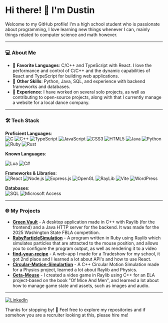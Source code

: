 # Hi there! 👋 I'm Dustin

Welcome to my GitHub profile! I'm a high school student who is passionate about programming, I love learning new things whenever I can, mainly things related to computer science and math however. 

---

### 💻 About Me
- 🔹 **Favorite Languages**: C/C++ and TypeScript with React. I love the performance and control of C/C++ and the dynamic capabilities of React and TypeScript for building web applications.
- 🔹 **Other Skills**: Python, Java, SQL, and experience with backend frameworks and databases.
- 🔹 **Experience**: I have worked on several solo projects, as well as contributing to open-source projects, along with that I currently manage a website for a local dance company.

---

### 🛠️ Tech Stack
**Proficient Languages**:  
![C](https://img.shields.io/badge/-C-00599C?style=for-the-badge&logo=c&logoColor=white)
![C++](https://img.shields.io/badge/-C++-00599C?style=for-the-badge&logo=cplusplus&logoColor=white)
![TypeScript](https://img.shields.io/badge/-TypeScript-3178C6?style=for-the-badge&logo=typescript&logoColor=white)
![JavaScript](https://img.shields.io/badge/-JavaScript-F7DF1E?style=for-the-badge&logo=javascript&logoColor=black)
![CSS3](https://img.shields.io/badge/css3-%231572B6.svg?style=for-the-badge&logo=css3&logoColor=white)
![HTML5](https://img.shields.io/badge/html5-%23E34F26.svg?style=for-the-badge&logo=html5&logoColor=white)
![Java](https://img.shields.io/badge/java-%23ED8B00.svg?style=for-the-badge&logo=openjdk&logoColor=white)
![Python](https://img.shields.io/badge/python-3670A0?style=for-the-badge&logo=python&logoColor=ffdd54)
![Ruby](https://img.shields.io/badge/ruby-%23CC342D.svg?style=for-the-badge&logo=ruby&logoColor=white)
![Rust](https://img.shields.io/badge/rust-%23000000.svg?style=for-the-badge&logo=rust&logoColor=white)

**Known Languages**:

![Lua](https://img.shields.io/badge/lua-%232C2D72.svg?style=for-the-badge&logo=lua&logoColor=white)
![C#](https://img.shields.io/badge/c%23-%23239120.svg?style=for-the-badge&logo=csharp&logoColor=white)

**Frameworks & Libraries**:  
![React](https://img.shields.io/badge/-React-61DAFB?style=for-the-badge&logo=react&logoColor=black)
![Node.js](https://img.shields.io/badge/-Node.js-339933?style=for-the-badge&logo=nodedotjs&logoColor=white)
![Express.js](https://img.shields.io/badge/express.js-%23404d59.svg?style=for-the-badge&logo=express&logoColor=%2361DAFB)
![OpenGL](https://img.shields.io/badge/OpenGL-%23FFFFFF.svg?style=for-the-badge&logo=opengl)
![RayLib](https://img.shields.io/badge/RAYLIB-FFFFFF?style=for-the-badge&logo=raylib&logoColor=black)
![Vite](https://img.shields.io/badge/vite-%23646CFF.svg?style=for-the-badge&logo=vite&logoColor=white)
![WordPress](https://img.shields.io/badge/WordPress-%23117AC9.svg?style=for-the-badge&logo=WordPress&logoColor=white)

**Databases**:  
![SQL](https://img.shields.io/badge/-SQL-4479A1?style=for-the-badge&logo=mysql&logoColor=white)
![Microsoft Access](https://img.shields.io/badge/Microsoft_Access-A4373A?style=for-the-badge&logo=microsoft-access&logoColor=white)

---

### 🌐 My Projects
- **[Green Vault](https://github.com/HotWheelzCodez/GreenVault)** - A desktop application made in C++ with Raylib (for the frontend) and a Java HTTP server for the backend. It was made for the 2025 Washington State FBLA competition.
- **[RubyParticleSimulation](https://github.com/HotWheelzCodez/RubyParticleSimulation/)** - A program written in Ruby using Raylib which simulates particles that are attracted to the mouse position, and allows you to configure the program output, as well as rendering it to a video
- **[find-your-recipe](https://github.com/HotWheelzCodez/find-your-recipe)** - A web-app I made for a Tradeshow for my school, it got 2nd place and I learned a lot about API's and how to use React.
- **[Circular-Motion-Simulartion](https://github.com/HotWheelzCodez/Circular-Motion-Simulation)** - A C++ Circular Motion Simulation made for a Physics project, learned a lot about Raylib and Physics.
- **[Geta-Mouse](https://github.com/HotWheelzCodez/Geta-Mouse)** - I created a video game in Raylib using C++ for an ELA project-based on the book "Of Mice And Men", and learned a lot about how to manage game state and assets, such as images and audio.

---

[![LinkedIn](https://img.shields.io/badge/-LinkedIn-0077B5?style=for-the-badge&logo=linkedin&logoColor=white)](https://linkedin.com/in/dustin-bucholtz-160956311/)



Thanks for stopping by! 🚀 Feel free to explore my repositories and if somehow you are a recruiter looking at this, please hire me!
